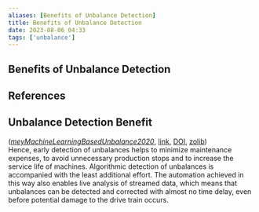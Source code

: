 ```yaml
---
aliases: [Benefits of Unbalance Detection]
title: Benefits of Unbalance Detection
date: 2023-08-06 04:33
tags: ['unbalance']
---
```


## Benefits of Unbalance Detection

## References

## Unbalance Detection Benefit

(_[meyMachineLearningBasedUnbalance2020](zotero://select/library/items/XXSX3G7F)_, [link](), [DOI](https://doi.org/10.1109/ETFA46521.2020.9212000), [zolib](https://www.zotero.org/irosyadi/items/XXSX3G7F))  
Hence, early detection of unbalances helps to minimize maintenance expenses, to avoid unnecessary production stops and to increase the service life of machines. Algorithmic detection of unbalances is accompanied with the least additional effort. The automation achieved in this way also enables live analysis of streamed data, which means that unbalances can be detected and corrected with almost no time delay, even before potential damage to the drive train occurs.
